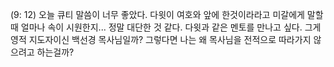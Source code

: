 (9: 12) 오늘 큐티 말씀이 너무 좋았다. 다윗이 여호와 앞에 한것이라라고 미갈에게 말할 때 얼마나 속이 시원한지... 정말 대단한 것 같다. 다윗과 같은 멘토를 만나고 싶다. 그게 영적 지도자이신 백선경 목사님일까? 그렇다면 나는 왜 목사님을 전적으로 따라가지 않으려고 하는걸까? 


